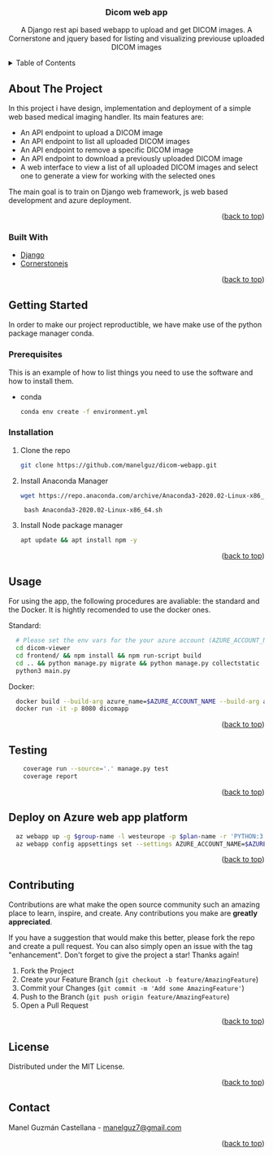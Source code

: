 <div id="top"></div>

  <h3 align="center">Dicom web app</h3>

  <p align="center">
    A Django rest api based webapp to upload and get DICOM images.
    A Cornerstone and jquery based for listing and visualizing previouse uploaded DICOM images 
  </p>
</div>



<!-- TABLE OF CONTENTS -->
<details>
  <summary>Table of Contents</summary>
  <ol>
    <li>
      <a href="#about-the-project">About The Project</a>
      <ul>
        <li><a href="#built-with">Built With</a></li>
      </ul>
    </li>
    <li>
      <a href="#getting-started">Getting Started</a>
      <ul>
        <li><a href="#prerequisites">Prerequisites</a></li>
        <li><a href="#installation">Installation</a></li>
      </ul>
    </li>
    <li><a href="#usage">Usage</a></li>
    <li><a href="#roadmap">Roadmap</a></li>
    <li><a href="#contributing">Contributing</a></li>
    <li><a href="#license">License</a></li>
    <li><a href="#contact">Contact</a></li>
    <li><a href="#acknowledgments">Acknowledgments</a></li>
  </ol>
</details>



<!-- ABOUT THE PROJECT -->
## About The Project



In this project i have design, implementation and deployment of a simple web based medical imaging handler.
Its main features are:

- An API endpoint to upload a DICOM image 
- An API endpoint to list all uploaded DICOM images
- An API endpoint to remove a specific DICOM image
- An API endpoint to download a previously uploaded DICOM image
- A web interface to view a list of all uploaded DICOM images and select one to generate a view for working with the selected ones

The main goal is to train on Django web framework, js web based development and azure deployment.

<p align="right">(<a href="#top">back to top</a>)</p>



### Built With

* [Django](https://www.djangoproject.com/)
* [Cornerstonejs](https://github.com/cornerstonejs/cornerstone)


<p align="right">(<a href="#top">back to top</a>)</p>



<!-- GETTING STARTED -->
## Getting Started

In order to make our project reproductible, we have make use of the python package manager conda.

### Prerequisites

This is an example of how to list things you need to use the software and how to install them.
* conda
  ```sh
  conda env create -f environment.yml
  ```

### Installation

1. Clone the repo
   ```sh
   git clone https://github.com/manelguz/dicom-webapp.git
   ```
2. Install Anaconda Manager
   ```sh
   wget https://repo.anaconda.com/archive/Anaconda3-2020.02-Linux-x86_64.sh
   ```
   ```
    bash Anaconda3-2020.02-Linux-x86_64.sh
   ```
3. Install Node package manager
   ```sh
   apt update && apt install npm -y
   ```

<p align="right">(<a href="#top">back to top</a>)</p>



<!-- USAGE EXAMPLES -->
## Usage

For using the app, the following procedures are avaliable: the standard and the Docker. It is hightly recomended to use the docker ones.

Standard:
  
  ```sh
    # Please set the env vars for the your azure account (AZURE_ACCOUNT_NAME, $AZURE_ACCOUNT_KEY) to fetch the blobs and a given $SECRET_KEY for the django app
    cd dicom-viewer
    cd frontend/ && npm install && npm run-script build
    cd .. && python manage.py migrate && python manage.py collectstatic
    python3 main.py
  ```

Docker:

  ```sh
    docker build --build-arg azure_name=$AZURE_ACCOUNT_NAME --build-arg azure_key=$AZURE_ACCOUNT_KEY  --build-arg django_key=$SECRET_KEY  . -t dicomapp
    docker run -it -p 8080 dicomapp
  ```

<p align="right">(<a href="#top">back to top</a>)</p>

<!-- Testing -->
## Testing

  ```sh
      coverage run --source='.' manage.py test
      coverage report
  ```

<p align="right">(<a href="#top">back to top</a>)</p>


## Deploy on Azure web app platform
  ```sh
    az webapp up -g $group-name -l westeurope -p $plan-name -r 'PYTHON:3.8'
    az webapp config appsettings set --settings AZURE_ACCOUNT_NAME=$AZURE_ACCOUNT_NAME AZURE_ACCOUNT_KEY=$AZURE_ACCOUNT_KEY SECRET_KEY=$SECRET_KEY
  ```
<p align="right">(<a href="#top">back to top</a>)</p>

<!-- CONTRIBUTING -->
## Contributing

Contributions are what make the open source community such an amazing place to learn, inspire, and create. Any contributions you make are **greatly appreciated**.

If you have a suggestion that would make this better, please fork the repo and create a pull request. You can also simply open an issue with the tag "enhancement".
Don't forget to give the project a star! Thanks again!

1. Fork the Project
2. Create your Feature Branch (`git checkout -b feature/AmazingFeature`)
3. Commit your Changes (`git commit -m 'Add some AmazingFeature'`)
4. Push to the Branch (`git push origin feature/AmazingFeature`)
5. Open a Pull Request

<p align="right">(<a href="#top">back to top</a>)</p>



<!-- LICENSE -->
## License

Distributed under the MIT License.

<p align="right">(<a href="#top">back to top</a>)</p>



<!-- CONTACT -->
## Contact

Manel Guzmán Castellana - manelguz7@gmail.com


<p align="right">(<a href="#top">back to top</a>)</p>


<!-- MARKDOWN LINKS & IMAGES -->
<!-- https://www.markdownguide.org/basic-syntax/#reference-style-links -->
[contributors-shield]: https://img.shields.io/github/contributors/othneildrew/Best-README-Template.svg?style=for-the-badge
[contributors-url]: https://github.com/othneildrew/Best-README-Template/graphs/contributors
[forks-shield]: https://img.shields.io/github/forks/othneildrew/Best-README-Template.svg?style=for-the-badge
[forks-url]: https://github.com/othneildrew/Best-README-Template/network/members
[stars-shield]: https://img.shields.io/github/stars/othneildrew/Best-README-Template.svg?style=for-the-badge
[stars-url]: https://github.com/othneildrew/Best-README-Template/stargazers
[issues-shield]: https://img.shields.io/github/issues/othneildrew/Best-README-Template.svg?style=for-the-badge
[issues-url]: https://github.com/othneildrew/Best-README-Template/issues
[license-shield]: https://img.shields.io/github/license/othneildrew/Best-README-Template.svg?style=for-the-badge
[license-url]: https://github.com/othneildrew/Best-README-Template/blob/master/LICENSE.txt
[linkedin-shield]: https://img.shields.io/badge/-LinkedIn-black.svg?style=for-the-badge&logo=linkedin&colorB=555
[linkedin-url]: https://linkedin.com/in/othneildrew
[product-screenshot]: images/screenshot.png

